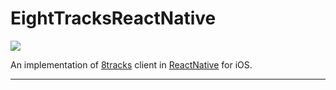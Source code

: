 # EightTracksReactNative

![](http://img.shields.io/badge/Status-In%20Progress-brightgreen.svg?style=flat)

An implementation of [8tracks](http://8tracks.com) client in [ReactNative](http://facebook.github.io/react-native/) for iOS.

---
